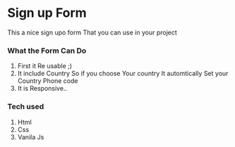<h1>Sign up Form</h1>

<p>This a nice sign upo form That you can use in your project
</p>


<h3>What the Form Can Do</h3>

<ol>
    <li>First it Re usable ;)</li>
    <li>It include Country So if you choose Your country It automtically Set your Country Phone code
    </li>
    <li>It is Responsive..</li>
    
</ol>
    
<h3>Tech used</h3>

<ol>
    <li>Html</li>
    <li>Css
    </li>
    <li>Vanila Js</li>
    
</ol>
    